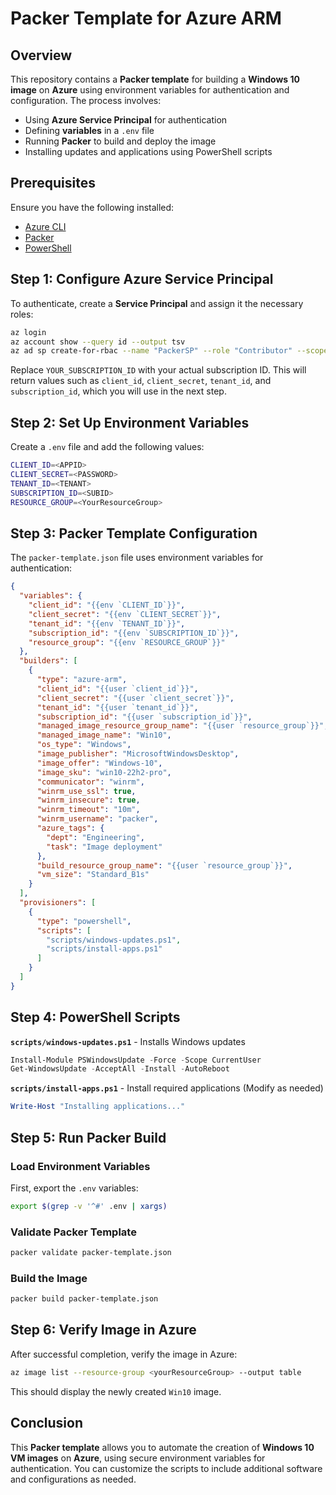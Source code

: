# Packer Template for Azure ARM

## Overview
This repository contains a **Packer template** for building a **Windows 10 image** on **Azure** using environment variables for authentication and configuration. The process involves:

- Using **Azure Service Principal** for authentication
- Defining **variables** in a `.env` file
- Running **Packer** to build and deploy the image
- Installing updates and applications using PowerShell scripts

## Prerequisites

Ensure you have the following installed:
- [Azure CLI](https://docs.microsoft.com/en-us/cli/azure/install-azure-cli)
- [Packer](https://www.packer.io/downloads)
- [PowerShell](https://docs.microsoft.com/en-us/powershell/scripting/install/installing-powershell)

## Step 1: Configure Azure Service Principal

To authenticate, create a **Service Principal** and assign it the necessary roles:

```sh
az login
az account show --query id --output tsv
az ad sp create-for-rbac --name "PackerSP" --role "Contributor" --scopes "/subscriptions/YOUR_SUBSCRIPTION_ID"
```

Replace `YOUR_SUBSCRIPTION_ID` with your actual subscription ID. This will return values such as `client_id`, `client_secret`, `tenant_id`, and `subscription_id`, which you will use in the next step.

## Step 2: Set Up Environment Variables

Create a `.env` file and add the following values:

```sh
CLIENT_ID=<APPID>
CLIENT_SECRET=<PASSWORD>
TENANT_ID=<TENANT>
SUBSCRIPTION_ID=<SUBID>
RESOURCE_GROUP=<YourResourceGroup>
```

## Step 3: Packer Template Configuration

The `packer-template.json` file uses environment variables for authentication:

```json
{
  "variables": {
    "client_id": "{{env `CLIENT_ID`}}",
    "client_secret": "{{env `CLIENT_SECRET`}}",
    "tenant_id": "{{env `TENANT_ID`}}",
    "subscription_id": "{{env `SUBSCRIPTION_ID`}}",
    "resource_group": "{{env `RESOURCE_GROUP`}}"
  },
  "builders": [
    {
      "type": "azure-arm",
      "client_id": "{{user `client_id`}}",
      "client_secret": "{{user `client_secret`}}",
      "tenant_id": "{{user `tenant_id`}}",
      "subscription_id": "{{user `subscription_id`}}",
      "managed_image_resource_group_name": "{{user `resource_group`}}",
      "managed_image_name": "Win10",
      "os_type": "Windows",
      "image_publisher": "MicrosoftWindowsDesktop",
      "image_offer": "Windows-10",
      "image_sku": "win10-22h2-pro",
      "communicator": "winrm",
      "winrm_use_ssl": true,
      "winrm_insecure": true,
      "winrm_timeout": "10m",
      "winrm_username": "packer",
      "azure_tags": {
        "dept": "Engineering",
        "task": "Image deployment"
      },
      "build_resource_group_name": "{{user `resource_group`}}",
      "vm_size": "Standard_B1s"
    }
  ],
  "provisioners": [
    {
      "type": "powershell",
      "scripts": [
        "scripts/windows-updates.ps1",
        "scripts/install-apps.ps1"
      ]
    }
  ]
}
```

## Step 4: PowerShell Scripts

**`scripts/windows-updates.ps1`** - Installs Windows updates
```powershell
Install-Module PSWindowsUpdate -Force -Scope CurrentUser
Get-WindowsUpdate -AcceptAll -Install -AutoReboot
```

**`scripts/install-apps.ps1`** - Install required applications (Modify as needed)
```powershell
Write-Host "Installing applications..."
```

## Step 5: Run Packer Build

### Load Environment Variables
First, export the `.env` variables:

```sh
export $(grep -v '^#' .env | xargs)
```

### Validate Packer Template
```sh
packer validate packer-template.json
```

### Build the Image
```sh
packer build packer-template.json
```

## Step 6: Verify Image in Azure
After successful completion, verify the image in Azure:

```sh
az image list --resource-group <yourResourceGroup> --output table
```

This should display the newly created `Win10` image.

## Conclusion
This **Packer template** allows you to automate the creation of **Windows 10 VM images** on **Azure**, using secure environment variables for authentication. You can customize the scripts to include additional software and configurations as needed.

